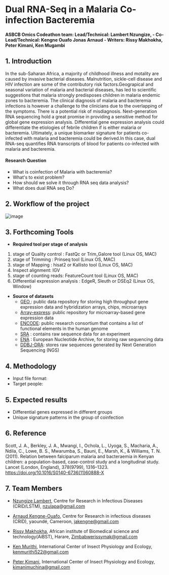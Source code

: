 # Dual RNA-Seq in a Malaria Co-infection Bacteremia
#### ASBCB Omics Codeathon team: Lead/Technical: Lambert Nzungize, - Co-Lead/Technical: Kengne Ouafo Jonas Arnaud - Writers: Rissy Makhokha, Peter Kimani, Ken Mugambi
## 1.	Introduction 

In the sub-Saharan Africa, a majority of childhood illness and motality are caused by invasive bacterial diseases. Malnutrition, sickle-cell disease and HIV infection are some of the contributory risk factors.Geograpical and seasonal variation of malaria and bacterial diseases, has led to scientific suggestions that malaria strongly predisposes children in malaria endemic zones to bacteremia. The clinical diagnosis of malaria and bacteremia infections is however a challenge to the clinicians due to the overlapping of the symptoms. There is a potential risk of misdiagnosis. Next-generation RNA sequencing hold a great promise in providing a sensitive method for global gene expression analysis. Differential gene expression analysis could differentiate the etiologies of febrile children if is either malaria or bacteremia. Ultimately, a unique biomarker signature for  patients co-infected with malaria and bacteremia could be derived.In this case, dual RNA-seq quantifies RNA transcripts of blood for patients co-infected with malaria and bacteremia.

#### Research Question

* What is coinfection of Malaria with bacteremia?
*	What's to exist problem?
*	How should we solve it through RNA seq data analysis?
* What does dual RNA seq Do?

## 2. Workflow of the project 
![image](https://user-images.githubusercontent.com/59683723/136358545-6a3cc659-89bb-4a29-a08f-1dd8a3c95cab.png)

## 3. Forthcoming Tools

- **Required tool per stage of analysis**

1. stage of Quality control : FastQc or Trim_Galore tool (Linux OS, MAC)
2. stage of Trimming : Prinseq tool (Linux OS,  MAC)
3. stage of Mapping :  hisat2 or Kallisto tool (Linux OS,  MAC)
4. Inspect alignment: IGV
5. stage of counting reads: FeatureCount tool (Linux OS,  MAC)
6. Differential expression analysis : EdgeR, Sleuth or DSEq2 (Linux OS, Window)

- **Source of datasets**
  - [GEO ](https://www.ncbi.nlm.nih.gov/geo/): public data repository for storing high throughput gene expression data and hybridization arrays, chips, microarrays
  - [Array-express](https://www.ebi.ac.uk/arrayexpress/):  public repository for microarray-based gene expression data
  - [ENCODE](https://www.encodeproject.org/): public research consortium that contains a list of functional elements in the human genome
  - [SRA](https://www.ncbi.nlm.nih.gov/sra) : contains raw sequence data for an experiment
  - [ENA](https://www.ebi.ac.uk/ena/browser/home) : European Nucleotide Archive, for storing raw sequencing data
  - [DDBJ-DRA](https://www.ddbj.nig.ac.jp/dra/index-e.html): stores raw sequences generated by Next Generation Sequencing (NGS) 
## 4. Methodology 
* Input file format:
* Target people:
## 5. Expected results
*	Differential genes expressed in different groups
*	Unique signature patterns in the group of coinfection   
## 6. Reference

Scott, J. A., Berkley, J. A., Mwangi, I., Ochola, L., Uyoga, S., Macharia, A., Ndila, C., Lowe, B. S., Mwarumba, S., Bauni, E., Marsh, K., & Williams, T. N. (2011). Relation between falciparum malaria and bacteraemia in Kenyan children: a population-based, case-control study and a longitudinal study. Lancet (London, England), 378(9799), 1316–1323. https://doi.org/10.1016/S0140-6736(11)60888-X

## 7. Team Members
* [Nzungize Lambert](https://github.com/nzungizelab), Centre for Research in Infectious Diseases (CRID/LSTM), nzulapa@gmail.com

* [Arnaud Kengne-Ouafo](https://github.com/JAKO-waccbip), Centre for Research in infectious diseases (CRID), yaoundé, Cameroon, jakengne@gmail.com

* [Rissy Makhokha](https://github.com/Rissy2021), African institute of Biomedical science and technology(AiBST), Harare, Zimbabwerissymak@gmail.com

* [Ken Murithi](https://github.com/kenmurithi), International Center of Insect Physiology and Ecology, kenmurithi522@gmail.com

* [Peter Kimani](https://github.com/PMuchina), International Center of Insect Physiology and Ecology, kimanimuchina@gmail.com



